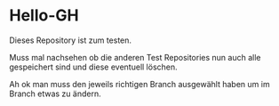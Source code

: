 # Hello-GH
Dieses Repository ist zum testen.

Muss mal nachsehen ob die anderen Test Repositories nun auch alle gespeichert sind und diese eventuell löschen.

Ah ok man muss den jeweils richtigen Branch ausgewählt haben um im Branch etwas zu ändern.
